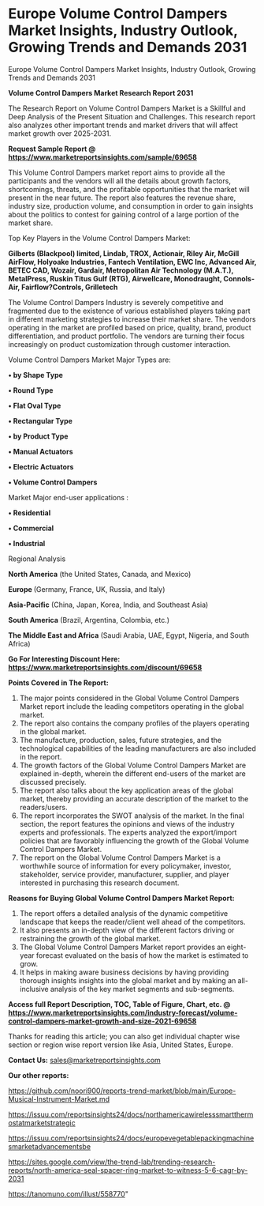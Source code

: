 # Europe Volume Control Dampers Market Insights, Industry Outlook, Growing Trends and Demands 2031
Europe Volume Control Dampers Market Insights, Industry Outlook, Growing Trends and Demands 2031

<strong>Volume Control Dampers Market Research Report 2031</strong>

The Research Report on Volume Control Dampers Market is a Skillful and Deep Analysis of the Present Situation and Challenges. This research report also analyzes other important trends and market drivers that will affect market growth over 2025-2031.

<strong>Request Sample Report @ <a href=https://www.marketreportsinsights.com/sample/69658>https://www.marketreportsinsights.com/sample/69658</a></strong>

This Volume Control Dampers market report aims to provide all the participants and the vendors will all the details about growth factors, shortcomings, threats, and the profitable opportunities that the market will present in the near future. The report also features the revenue share, industry size, production volume, and consumption in order to gain insights about the politics to contest for gaining control of a large portion of the market share.

Top Key Players in the Volume Control Dampers Market:

<strong>Gilberts (Blackpool) limited, Lindab, TROX, Actionair, Riley Air, McGill AirFlow, Holyoake Industries, Fantech Ventilation, EWC Inc, Advanced Air, BETEC CAD, Wozair, Gardair, Metropolitan Air Technology (M.A.T.), MetalPress, Ruskin Titus Gulf (RTG), Airwellcare, Monodraught, Connols-Air, Fairflow?Controls, Grilletech</strong>

The Volume Control Dampers Industry is severely competitive and fragmented due to the existence of various established players taking part in different marketing strategies to increase their market share. The vendors operating in the market are profiled based on price, quality, brand, product differentiation, and product portfolio. The vendors are turning their focus increasingly on product customization through customer interaction.

Volume Control Dampers Market Major Types are:

<strong>• by Shape Type

• Round Type

• Flat Oval Type

• Rectangular Type

• by Product Type

• Manual Actuators

• Electric Actuators

• Volume Control Dampers</strong>

Market Major end-user applications :

<strong>• Residential

• Commercial

• Industrial</strong>

Regional Analysis

</u><strong><b>North America</b></strong> (the United States, Canada, and Mexico)

<strong><b>Europe </b></strong>(Germany, France, UK, Russia, and Italy)

<strong><b>Asia-Pacific</b></strong> (China, Japan, Korea, India, and Southeast Asia)

<strong><b>South America</b></strong> (Brazil, Argentina, Colombia, etc.)

<strong><b>The Middle East and Africa</b></strong> (Saudi Arabia, UAE, Egypt, Nigeria, and South Africa)

<strong>Go For Interesting Discount Here: <a href=https://www.marketreportsinsights.com/discount/69658>https://www.marketreportsinsights.com/discount/69658</a></strong>

<strong>Points Covered in The Report:</strong>
<ol>
  <li>The major points considered in the Global Volume Control Dampers Market report include the leading competitors operating in the global market.</li>
  <li>The report also contains the company profiles of the players operating in the global market.</li>
  <li>The manufacture, production, sales, future strategies, and the technological capabilities of the leading manufacturers are also included in the report.</li>
  <li>The growth factors of the Global Volume Control Dampers Market are explained in-depth, wherein the different end-users of the market are discussed precisely.</li>
  <li>The report also talks about the key application areas of the global market, thereby providing an accurate description of the market to the readers/users.</li>
  <li>The report incorporates the SWOT analysis of the market. In the final section, the report features the opinions and views of the industry experts and professionals. The experts analyzed the export/import policies that are favorably influencing the growth of the Global Volume Control Dampers Market.</li>
  <li>The report on the Global Volume Control Dampers Market is a worthwhile source of information for every policymaker, investor, stakeholder, service provider, manufacturer, supplier, and player interested in purchasing this research document.</li>
</ol>
<strong>Reasons for Buying Global Volume Control Dampers Market Report:</strong>

<ol>
  <li>The report offers a detailed analysis of the dynamic competitive landscape that keeps the reader/client well ahead of the competitors.</li>
  <li>It also presents an in-depth view of the different factors driving or restraining the growth of the global market.</li>
  <li>The Global Volume Control Dampers Market report provides an eight-year forecast evaluated on the basis of how the market is estimated to grow.</li>
  <li>It helps in making aware business decisions by having providing thorough insights insights into the global market and by making an all-inclusive analysis of the key market segments and sub-segments.</li>
</ol>
<strong>Access full Report Description, TOC, Table of Figure, Chart, etc. @ <a href=https://www.marketreportsinsights.com/industry-forecast/volume-control-dampers-market-growth-and-size-2021-69658>https://www.marketreportsinsights.com/industry-forecast/volume-control-dampers-market-growth-and-size-2021-69658</a></strong>


Thanks for reading this article; you can also get individual chapter wise section or region wise report version like Asia, United States, Europe.

<strong>Contact Us:</strong>
sales@marketreportsinsights.com

<strong>Our other reports:</strong>

<a href=https://github.com/noori900/reports-trend-market/blob/main/Europe-Musical-Instrument-Market.md>https://github.com/noori900/reports-trend-market/blob/main/Europe-Musical-Instrument-Market.md</a>

<a href=https://issuu.com/reportsinsights24/docs/northamericawirelesssmartthermostatmarketstrategic>https://issuu.com/reportsinsights24/docs/northamericawirelesssmartthermostatmarketstrategic</a>

<a href=https://issuu.com/reportsinsights24/docs/europevegetablepackingmachinesmarketadvancementsbe>https://issuu.com/reportsinsights24/docs/europevegetablepackingmachinesmarketadvancementsbe</a>

<a href=https://sites.google.com/view/the-trend-lab/trending-research-reports/north-america-seal-spacer-ring-market-to-witness-5-6-cagr-by-2031>https://sites.google.com/view/the-trend-lab/trending-research-reports/north-america-seal-spacer-ring-market-to-witness-5-6-cagr-by-2031</a>

<a href=https://tanomuno.com/illust/558770>https://tanomuno.com/illust/558770</a>"

